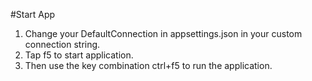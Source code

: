 #Start App

1. Change your DefaultConnection in appsettings.json in your custom connection string.
2. Tap f5 to start application.
3. Then use the key combination ctrl+f5 to run the application.